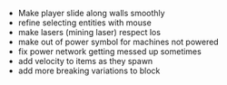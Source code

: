 - Make player slide along walls smoothly
- refine selecting entities with mouse
- make lasers (mining laser) respect los
- make out of power symbol for machines not powered
- fix power network getting messed up sometimes
- add velocity to items as they spawn
- add more breaking variations to block
